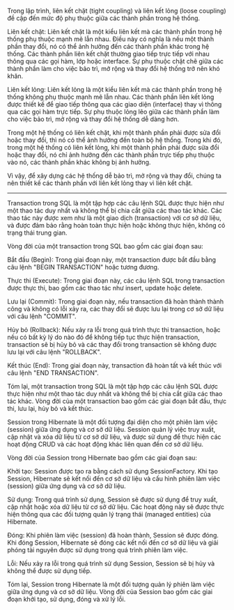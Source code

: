 Trong lập trình, liên kết chặt (tight coupling) và liên kết lỏng (loose coupling) đề cập đến mức độ phụ thuộc giữa các thành phần trong hệ thống.

Liên kết chặt: Liên kết chặt là một kiểu liên kết mà các thành phần trong hệ thống phụ thuộc mạnh mẽ lẫn nhau. Điều này có nghĩa là nếu một thành phần thay đổi, nó có thể ảnh hưởng đến các thành phần khác trong hệ thống. Các thành phần liên kết chặt thường giao tiếp trực tiếp với nhau thông qua các gọi hàm, lớp hoặc interface. Sự phụ thuộc chặt chẽ giữa các thành phần làm cho việc bảo trì, mở rộng và thay đổi hệ thống trở nên khó khăn.

Liên kết lỏng: Liên kết lỏng là một kiểu liên kết mà các thành phần trong hệ thống không phụ thuộc mạnh mẽ lẫn nhau. Các thành phần liên kết lỏng được thiết kế để giao tiếp thông qua các giao diện (interface) thay vì thông qua các gọi hàm trực tiếp. Sự phụ thuộc lỏng lẽo giữa các thành phần làm cho việc bảo trì, mở rộng và thay đổi hệ thống dễ dàng hơn.

Trong một hệ thống có liên kết chặt, khi một thành phần phải được sửa đổi hoặc thay đổi, thì nó có thể ảnh hưởng đến toàn bộ hệ thống. Trong khi đó, trong một hệ thống có liên kết lỏng, khi một thành phần phải được sửa đổi hoặc thay đổi, nó chỉ ảnh hưởng đến các thành phần trực tiếp phụ thuộc vào nó, các thành phần khác không bị ảnh hưởng.

Vì vậy, để xây dựng các hệ thống dễ bảo trì, mở rộng và thay đổi, chúng ta nên thiết kế các thành phần với liên kết lỏng thay vì liên kết chặt.

--------------------------------------------------------------------------

Transaction trong SQL là một tập hợp các câu lệnh SQL được thực hiện như một thao tác duy nhất và không thể bị chia cắt giữa các thao tác khác. Các thao tác này được xem như là một giao dịch (transaction) với cơ sở dữ liệu, và được đảm bảo rằng hoàn toàn thực hiện hoặc không thực hiện, không có trạng thái trung gian.

Vòng đời của một transaction trong SQL bao gồm các giai đoạn sau:

Bắt đầu (Begin): Trong giai đoạn này, một transaction được bắt đầu bằng câu lệnh "BEGIN TRANSACTION" hoặc tương đương.

Thực thi (Execute): Trong giai đoạn này, các câu lệnh SQL trong transaction được thực thi, bao gồm các thao tác như insert, update hoặc delete.

Lưu lại (Commit): Trong giai đoạn này, nếu transaction đã hoàn thành thành công và không có lỗi xảy ra, các thay đổi sẽ được lưu lại trong cơ sở dữ liệu với câu lệnh "COMMIT".

Hủy bỏ (Rollback): Nếu xảy ra lỗi trong quá trình thực thi transaction, hoặc nếu có bất kỳ lý do nào đó để không tiếp tục thực hiện transaction, transaction sẽ bị hủy bỏ và các thay đổi trong transaction sẽ không được lưu lại với câu lệnh "ROLLBACK".

Kết thúc (End): Trong giai đoạn này, transaction đã hoàn tất và kết thúc với câu lệnh "END TRANSACTION".

Tóm lại, một transaction trong SQL là một tập hợp các câu lệnh SQL được thực hiện như một thao tác duy nhất và không thể bị chia cắt giữa các thao tác khác. Vòng đời của một transaction bao gồm các giai đoạn bắt đầu, thực thi, lưu lại, hủy bỏ và kết thúc.
    

Session trong Hibernate là một đối tượng đại diện cho một phiên làm việc (session) giữa ứng dụng và cơ sở dữ liệu. Session quản lý việc truy xuất, cập nhật và xóa dữ liệu từ cơ sở dữ liệu, và được sử dụng để thực hiện các hoạt động CRUD và các hoạt động khác liên quan đến cơ sở dữ liệu.

Vòng đời của Session trong Hibernate bao gồm các giai đoạn sau:

Khởi tạo: Session được tạo ra bằng cách sử dụng SessionFactory. Khi tạo Session, Hibernate sẽ kết nối đến cơ sở dữ liệu và cấu hình phiên làm việc (session) giữa ứng dụng và cơ sở dữ liệu.

Sử dụng: Trong quá trình sử dụng, Session sẽ được sử dụng để truy xuất, cập nhật hoặc xóa dữ liệu từ cơ sở dữ liệu. Các hoạt động này sẽ được thực hiện thông qua các đối tượng quản lý trạng thái (managed entities) của Hibernate.

Đóng: Khi phiên làm việc (session) đã hoàn thành, Session sẽ được đóng. Khi đóng Session, Hibernate sẽ đóng các kết nối đến cơ sở dữ liệu và giải phóng tài nguyên được sử dụng trong quá trình phiên làm việc.

Lỗi: Nếu xảy ra lỗi trong quá trình sử dụng Session, Session sẽ bị hủy và không thể được sử dụng tiếp.

Tóm lại, Session trong Hibernate là một đối tượng quản lý phiên làm việc giữa ứng dụng và cơ sở dữ liệu. Vòng đời của Session bao gồm các giai đoạn khởi tạo, sử dụng, đóng và xử lý lỗi.